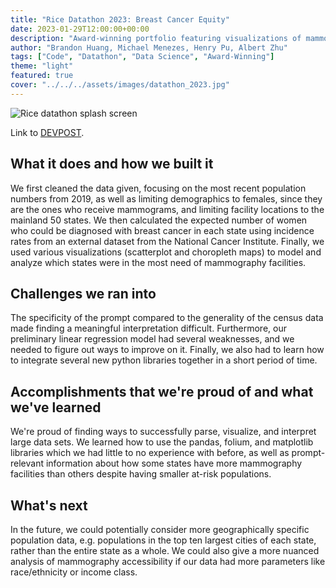 ```yaml
---
title: "Rice Datathon 2023: Breast Cancer Equity"
date: 2023-01-29T12:00:00+00:00
description: "Award-winning portfolio featuring visualizations of mammography facilities in the US."
author: "Brandon Huang, Michael Menezes, Henry Pu, Albert Zhu"
tags: ["Code", "Datathon", "Data Science", "Award-Winning"]
theme: "light"
featured: true
cover: "../../../assets/images/datathon_2023.jpg"
---
```

![Rice datathon splash screen](/assets/images/datathon_2023.jpg)

Link to [DEVPOST](https://devpost.com/software/choropleth-maps-of-cancer-density-per-hospital-in-each-state).

## What it does and how we built it

We first cleaned the data given, focusing on the most recent population numbers from 2019, as well as limiting demographics to females, since they are the ones who receive mammograms, and limiting facility locations to the mainland 50 states. We then calculated the expected number of women who could be diagnosed with breast cancer in each state using incidence rates from an external dataset from the National Cancer Institute. Finally, we used various visualizations (scatterplot and choropleth maps) to model and analyze which states were in the most need of mammography facilities.

## Challenges we ran into

The specificity of the prompt compared to the generality of the census data made finding a meaningful interpretation difficult. Furthermore, our preliminary linear regression model had several weaknesses, and we needed to figure out ways to improve on it. Finally, we also had to learn how to integrate several new python libraries together in a short period of time.

## Accomplishments that we're proud of and what we've learned

We're proud of finding ways to successfully parse, visualize, and interpret large data sets. We learned how to use the pandas, folium, and matplotlib libraries which we had little to no experience with before, as well as prompt-relevant information about how some states have more mammography facilities than others despite having smaller at-risk populations.

## What's next

In the future, we could potentially consider more geographically specific population data, e.g. populations in the top ten largest cities of each state, rather than the entire state as a whole. We could also give a more nuanced analysis of mammography accessibility if our data had more parameters like race/ethnicity or income class.